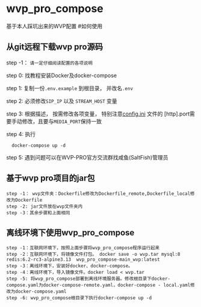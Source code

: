 # wvp_pro_compose
基于本人踩坑出来的WVP配置
#如何使用

## 从git远程下载wvp pro源码
  step -1： ``请一定仔细阅读配置的各项说明``
  
  step 0: 找教程安装Docker及docker-compose

  step 1: 复制一份``.env.example`` 到根目录， 并改名``.env``

  step 2: 必须修改``SIP_IP`` 以及 ``STREAM_HOST`` 变量

  step 3: 根据描述， 按需修改各项变量， 特别注意[config.ini](./wvp/config/config.ini) 文件的 [http].port需要手动修改，且要与``MEDIA_PORT``保持一致

  step 4: 执行

      docker-compose up -d
  
  step 5: 遇到问题可以在WVP-PRO官方交流群找咸鱼(SaltFish)管理员
  
## 基于wvp pro项目的jar包
	step -1： wvp文件夹：Dockerfile修改为Dockerfile_remote,Dockerfile_local修改为Dockerfile
	step -2: jar文件放在wvp文件夹内
	step -3：其余步骤和上面相同

## 离线环境下使用wvp_pro_compose
	step -1：互联网环境下，按照上面步骤将wvp_pro_compose程序运行起来
	step -2：互联网环境下，将镜像文件打包。 docker save -o wvp.tar mysql:8 redis:6.2-rc3-alpine3.13  wvp_pro_compose-main_wvp:latest 
	step -3：离线环境下，安装好docker、docker-compose。
	step -4：离线环境下，导入镜像文件。docker load < wvp.tar
	step -5: 将wvp_pro_compose部署到离线环境服务器。修改根目录下docker-compose.yaml为docker-compose-remote.yaml，docker-compose - local.yaml修改为docker-compose.yaml
	step -6: wvp_pro_compose根目录下执行docker-compose up -d
